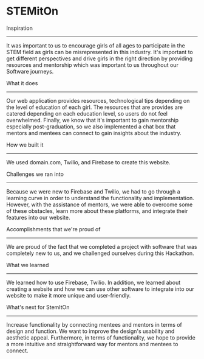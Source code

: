 # STEMitOn
Inspiration
________________________________
It was important to us to encourage girls of all ages to participate in the STEM field as girls can be misrepresented in this industry. It's important to get different perspectives and drive girls in the right direction by providing resources and mentorship which was important to us throughout our Software journeys.

What it does
________________________________
Our web application provides resources, technological tips depending on the level of education of each girl. The resources that are provides are catered depending on each education level, so users do not feel overwhelmed. Finally, we know that it's important to gain mentorship especially post-graduation, so we also implemented a chat box that mentors and mentees can connect to gain insights about the industry.

How we built it
________________________________
We used domain.com, Twilio, and Firebase to create this website.

Challenges we ran into
________________________________
Because we were new to Firebase and Twilio, we had to go through a learning curve in order to understand the functionality and implementation. However, with the assistance of mentors, we were able to overcome some of these obstacles, learn more about these platforms, and integrate their features into our website.

Accomplishments that we're proud of
________________________________
We are proud of the fact that we completed a project with software that was completely new to us, and we challenged ourselves during this Hackathon.

What we learned
________________________________
We learned how to use Firebase, Twilio. In addition, we learned about creating a website and how we can use other software to integrate into our website to make it more unique and user-friendly.

What's next for StemItOn
________________________________
Increase functionality by connecting mentees and mentors in terms of design and function. We want to improve the design's usability and aesthetic appeal. Furthermore, in terms of functionality, we hope to provide a more intuitive and straightforward way for mentors and mentees to connect.
